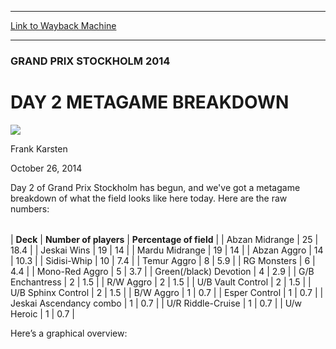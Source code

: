
---
[Link to Wayback Machine](https://web.archive.org/web/20141028233214/http://magic.wizards.com/en/events/coverage/gpsto14/day-2-metagame-breakdown-2014-10-26)

[_metadata_:description]:- "Day 2 of Grand Prix Stockholm has begun, and we've got a metagame breakdown of what the field looks like here today. Here are the raw numbers:        Deck              Number of players              Percentage of field          Abzan Midrange"
[_metadata_:generator]:- "Drupal 7 (http://drupal.org)"
[_metadata_:node]:- "291506"
[_metadata_:publish_date]:- "2014-10-26"
[_metadata_:source]:- "div-main"
[_metadata_:title]:- "DAY 2 METAGAME BREAKDOWN"
[_metadata_:wayback_capture_timestamp]:- "2014-10-28 23:32:14"
[_metadata_:wayback_raw_url]:- "https://web.archive.org/web/20141028233214id_/http://magic.wizards.com/en/events/coverage/gpsto14/day-2-metagame-breakdown-2014-10-26"
[_metadata_:wayback_url]:- "http://magic.wizards.com/en/events/coverage/gpsto14/day-2-metagame-breakdown-2014-10-26"
---





### GRAND PRIX STOCKHOLM 2014


DAY 2 METAGAME BREAKDOWN
========================



![](https://media.magic.wizards.com/styles/auth_small/public/images/person/authorpic_FrankKarsten.jpg)

Frank Karsten




October 26, 2014
 










Day 2 of Grand Prix Stockholm has begun, and we've got a metagame breakdown of what the field looks like here today. Here are the raw numbers:





|  |  |  |
| --- | --- | --- |
| 
**Deck**
 | 
**Number of players**
 | 
**Percentage of field**
 |
| Abzan Midrange | 25 | 18.4 |
| Jeskai Wins | 19 | 14 |
| Mardu Midrange | 19 | 14 |
| Abzan Aggro | 14 | 10.3 |
| Sidisi-Whip | 10 | 7.4 |
| Temur Aggro | 8 | 5.9 |
| RG Monsters | 6 | 4.4 |
| Mono-Red Aggro | 5 | 3.7 |
| Green(/black) Devotion | 4 | 2.9 |
| G/B Enchantress | 2 | 1.5 |
| R/W Aggro | 2 | 1.5 |
| U/B Vault Control | 2 | 1.5 |
| U/B Sphinx Control | 2 | 1.5 |
| B/W Aggro | 1 | 0.7 |
| Esper Control | 1 | 0.7 |
| Jeskai Ascendancy combo | 1 | 0.7 |
| U/R Riddle-Cruise | 1 | 0.7 |
| U/w Heroic | 1 | 0.7 |


Here’s a graphical overview:




  






 
 




  







